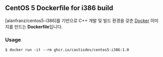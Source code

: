 ## CentOS 5 Dockerfile for i386 build

[alanfranz/centos5-i386]를 기반으로 C++ 개발 및 빌드 환경을 갖춘 [Docker](https://www.docker.com/) 이미지를 만드는 **Dockerfile**입니다.

### Usage

```
$ docker run -it --rm ghcr.io/castisdev/centos5-i386:1.0
```
